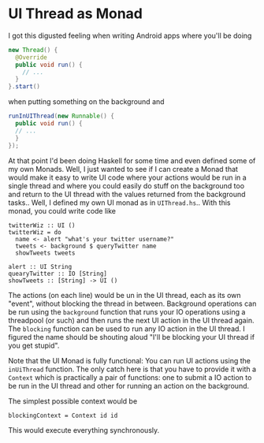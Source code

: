 UI Thread as Monad
==================

I got this digusted feeling when writing Android apps where you'll be
doing

~~~ .java
new Thread() {
  @Override
  public void run() {
    // ...
  }
}.start()
~~~

when putting something on the background and

~~~ .java 
runInUIThread(new Runnable() {
  public void run() {
  // ...
  }
});
~~~

At that point I'd been doing Haskell for some time and even defined some
of my own Monads. Well, I just wanted to see if I can create a Monad
that would make it easy to write UI code where your actions would be run
in a single thread and where you could easily do stuff on the background
too and return to the UI thread with the values returned from the
background tasks.. Well, I defined my own UI monad as in `UIThread.hs`..
With this monad, you could write code like

~~~ .haskell
twitterWiz :: UI ()
twitterWiz = do
  name <- alert "what's your twitter username?"
  tweets <- background $ queryTwitter name
  showTweets tweets

alert :: UI String
quearyTwitter :: IO [String]
showTweets :: [String] -> UI ()
~~~

The actions (on each line) would be un in the UI thread, each as
its own "event", without blocking the thread in between. Background
operations can be run using the `background` function that runs your IO
operations using a threadpool (or such) and then runs the next UI action
in the UI thread again. The `blocking` function can be used to run any
IO action in the UI thread. I figured the name should be shouting aloud
"I'll be blocking your UI thread if you get stupid".

Note that the UI Monad is fully functional: You can run UI actions using
the `inUiThread` function. The only catch here is that you have to
provide it with a `Context` which is practically a pair of functions:
one to submit a IO action to be run in the UI thread and other for
running an action on the background.

The simplest possible context would be

~~~ .haskell
blockingContext = Context id id
~~~

This would execute everything synchronously.


